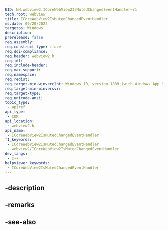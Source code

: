 ```yaml
---
UID: NN:webview2.ICoreWebView2IsMutedChangedEventHandler~r1
tech.root: webview
title: ICoreWebView2IsMutedChangedEventHandler
ms.date: 09/20/2022
targetos: Windows
description: 
prerelease: false
req.assembly: 
req.construct-type: iface
req.ddi-compliance: 
req.header: webview2.h
req.idl: 
req.include-header: 
req.max-support: 
req.namespace: 
req.redist: 
req.target-min-winverclnt: Windows 10, version 1809 (with Windows App SDK 1.1 or later)
req.target-min-winversvr: 
req.target-type: 
req.unicode-ansi: 
topic_type:
 - apiref
api_type:
 - COM
api_location:
 - webview2.h
api_name:
 - ICoreWebView2IsMutedChangedEventHandler
f1_keywords:
 - ICoreWebView2IsMutedChangedEventHandler
 - webview2/ICoreWebView2IsMutedChangedEventHandler
dev_langs:
 - c++
helpviewer_keywords:
 - ICoreWebView2IsMutedChangedEventHandler
---
```


## -description

## -remarks

## -see-also

